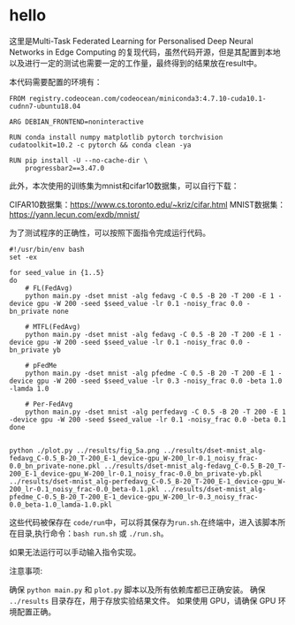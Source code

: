 # hello

这里是Multi-Task Federated Learning for Personalised Deep Neural Networks in Edge Computing 的复现代码，虽然代码开源，但是其配置到本地以及进行一定的测试也需要一定的工作量，最终得到的结果放在result中。

本代码需要配置的环境有：
```
FROM registry.codeocean.com/codeocean/miniconda3:4.7.10-cuda10.1-cudnn7-ubuntu18.04

ARG DEBIAN_FRONTEND=noninteractive

RUN conda install numpy matplotlib pytorch torchvision cudatoolkit=10.2 -c pytorch && conda clean -ya

RUN pip install -U --no-cache-dir \
    progressbar2==3.47.0
```

此外，本次使用的训练集为mnist和cifar10数据集，可以自行下载：

CIFAR10数据集：https://www.cs.toronto.edu/~kriz/cifar.html
MNIST数据集：https://yann.lecun.com/exdb/mnist/

为了测试程序的正确性，可以按照下面指令完成运行代码。
```
#!/usr/bin/env bash
set -ex

for seed_value in {1..5}
do
    # FL(FedAvg)
    python main.py -dset mnist -alg fedavg -C 0.5 -B 20 -T 200 -E 1 -device gpu -W 200 -seed $seed_value -lr 0.1 -noisy_frac 0.0 -bn_private none

    # MTFL(FedAvg)
    python main.py -dset mnist -alg fedavg -C 0.5 -B 20 -T 200 -E 1 -device gpu -W 200 -seed $seed_value -lr 0.1 -noisy_frac 0.0 -bn_private yb

    # pFedMe
    python main.py -dset mnist -alg pfedme -C 0.5 -B 20 -T 200 -E 1 -device gpu -W 200 -seed $seed_value -lr 0.3 -noisy_frac 0.0 -beta 1.0 -lamda 1.0

    # Per-FedAvg
    python main.py -dset mnist -alg perfedavg -C 0.5 -B 20 -T 200 -E 1 -device gpu -W 200 -seed $seed_value -lr 0.1 -noisy_frac 0.0 -beta 0.1
done


python ./plot.py ../results/fig_5a.png ../results/dset-mnist_alg-fedavg_C-0.5_B-20_T-200_E-1_device-gpu_W-200_lr-0.1_noisy_frac-0.0_bn_private-none.pkl ../results/dset-mnist_alg-fedavg_C-0.5_B-20_T-200_E-1_device-gpu_W-200_lr-0.1_noisy_frac-0.0_bn_private-yb.pkl ../results/dset-mnist_alg-perfedavg_C-0.5_B-20_T-200_E-1_device-gpu_W-200_lr-0.1_noisy_frac-0.0_beta-0.1.pkl ../results/dset-mnist_alg-pfedme_C-0.5_B-20_T-200_E-1_device-gpu_W-200_lr-0.3_noisy_frac-0.0_beta-1.0_lamda-1.0.pkl
```

这些代码被保存在 `code/run`中，可以将其保存为`run.sh`.在终端中，进入该脚本所在目录,执行命令：`bash run.sh` 或 `./run.sh`。

如果无法运行可以手动输入指令实现。

注意事项:

确保 `python main.py` 和 `plot.py` 脚本以及所有依赖库都已正确安装。
确保 `../results` 目录存在，用于存放实验结果文件。
如果使用 GPU，请确保 GPU 环境配置正确。
